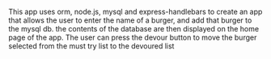 This app uses orm, node.js, mysql and express-handlebars to create an app that allows the user to enter the name of a burger, and add that burger to the mysql db. the contents of the database are then displayed on the home page of the app. The user can press the devour button to move the burger selected from the must try list to the devoured list